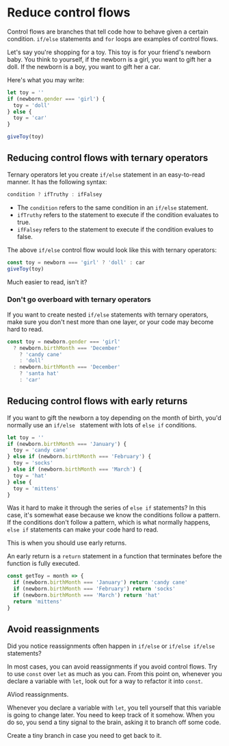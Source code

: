 # Reduce control flows

<!-- Change to avoid reassignments instead -->

Control flows are branches that tell code how to behave given a certain condition. `if/else` statements and `for` loops are examples of control flows.

Let's say you're shopping for a toy. This toy is for your friend's newborn baby. You think to yourself, if the newborn is a girl, you want to gift her a doll. If the newborn is a boy, you want to gift her a car.

Here's what you may write:

```js
let toy = ''
if (newborn.gender === 'girl') {
  toy = 'doll'
} else {
  toy = 'car'
}

giveToy(toy)
```

## Reducing control flows with ternary operators

Ternary operators let you create `if/else` statement in an easy-to-read manner. It has the following syntax:

```js
condition ? ifTruthy : ifFalsey
```

- The `condition` refers to the same condition in an `if/else` statement.
- `ifTruthy` refers to the statement to execute if the condition evaluates to true.
- `ifFalsey` refers to the statement to execute if the condition evalues to false.

The above `if/else` control flow would look like this with ternary operators:

```js
const toy = newborn === 'girl' ? 'doll' : car
giveToy(toy)
```

Much easier to read, isn't it?

### Don't go overboard with ternary operators

If you want to create nested `if/else` statements with ternary operators, make sure you don't nest more than one layer, or your code may become hard to read.

```js
const toy = newborn.gender === 'girl'
  ? newborn.birthMonth === 'December'
    ? 'candy cane'
    : 'doll'
  : newborn.birthMonth === 'December'
    ? 'santa hat'
    : 'car'
```

## Reducing control flows with early returns

If you want to gift the newborn a toy depending on the month of birth, you'd normally use an `if/else ` statement with lots of `else if` conditions.

```js
let toy = ''
if (newborn.birthMonth === 'January') {
  toy = 'candy cane'
} else if (newborn.birthMonth === 'February') {
  toy = 'socks'
} else if (newborn.birthMonth === 'March') {
  toy = 'hat'
} else {
  toy = 'mittens'
}
```

Was it hard to make it through the series of `else if` statements? In this case, it's somewhat ease because we know the conditions follow a pattern. If the conditions don't follow a pattern, which is what normally happens, `else if` statements can make your code hard to read.

This is when you should use early returns.

An early return is a `return` statement in a function that terminates before the function is fully executed.

```js
const getToy = month => {
  if (newborn.birthMonth === 'January') return 'candy cane'
  if (newborn.birthMonth === 'February') return 'socks'
  if (newborn.birthMonth === 'March') return 'hat'
  return 'mittens'
}
```

## Avoid reassignments

Did you notice reassignments often happen in `if/else` or `if/else if/else` statements?

In most cases, you can avoid reassignments if you avoid control flows. Try to use `const` over `let` as much as you can. From this point on, whenever you declare a variable with `let`, look out for a way to refactor it into `const`.

AViod reassignments.

Whenever you declare a variable with `let`, you tell yourself that this variable is going to change later. You need to keep track of it somehow. When you do so, you send a tiny signal to the brain, asking it to branch off some code.

Create a tiny branch in case you need to get back to it.